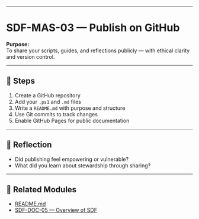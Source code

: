 
---

# SDF-MAS-03 — Publish on GitHub

**Purpose:**  
To share your scripts, guides, and reflections publicly — with ethical clarity and version control.

---

## 🧭 Steps

1. Create a GitHub repository  
2. Add your `.ps1` and `.md` files  
3. Write a `README.md` with purpose and structure  
4. Use Git commits to track changes  
5. Enable GitHub Pages for public documentation

---

## 🧠 Reflection

- Did publishing feel empowering or vulnerable?  
- What did you learn about stewardship through sharing?

---

## 🔗 Related Modules

- [README.md](../README.md)  
- [SDF-DOC-05 — Overview of SDF](../README.md)

